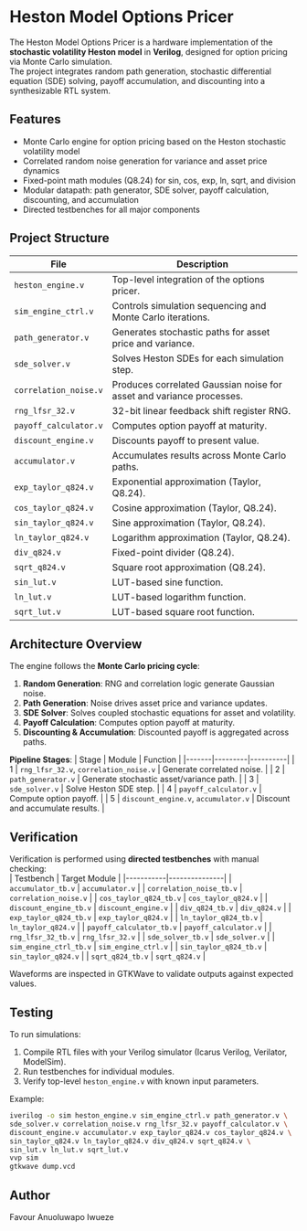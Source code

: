 # Heston Model Options Pricer

The Heston Model Options Pricer is a hardware implementation of the **stochastic volatility Heston model** in **Verilog**, designed for option pricing via Monte Carlo simulation.  
The project integrates random path generation, stochastic differential equation (SDE) solving, payoff accumulation, and discounting into a synthesizable RTL system.

## Features
- Monte Carlo engine for option pricing based on the Heston stochastic volatility model
- Correlated random noise generation for variance and asset price dynamics
- Fixed-point math modules (Q8.24) for sin, cos, exp, ln, sqrt, and division
- Modular datapath: path generator, SDE solver, payoff calculation, discounting, and accumulation
- Directed testbenches for all major components

## Project Structure
| File | Description |
|------|-------------|
| `heston_engine.v` | Top-level integration of the options pricer. |
| `sim_engine_ctrl.v` | Controls simulation sequencing and Monte Carlo iterations. |
| `path_generator.v` | Generates stochastic paths for asset price and variance. |
| `sde_solver.v` | Solves Heston SDEs for each simulation step. |
| `correlation_noise.v` | Produces correlated Gaussian noise for asset and variance processes. |
| `rng_lfsr_32.v` | 32-bit linear feedback shift register RNG. |
| `payoff_calculator.v` | Computes option payoff at maturity. |
| `discount_engine.v` | Discounts payoff to present value. |
| `accumulator.v` | Accumulates results across Monte Carlo paths. |
| `exp_taylor_q824.v` | Exponential approximation (Taylor, Q8.24). |
| `cos_taylor_q824.v` | Cosine approximation (Taylor, Q8.24). |
| `sin_taylor_q824.v` | Sine approximation (Taylor, Q8.24). |
| `ln_taylor_q824.v` | Logarithm approximation (Taylor, Q8.24). |
| `div_q824.v` | Fixed-point divider (Q8.24). |
| `sqrt_q824.v` | Square root approximation (Q8.24). |
| `sin_lut.v` | LUT-based sine function. |
| `ln_lut.v` | LUT-based logarithm function. |
| `sqrt_lut.v` | LUT-based square root function. |

## Architecture Overview
The engine follows the **Monte Carlo pricing cycle**:
1. **Random Generation**: RNG and correlation logic generate Gaussian noise.  
2. **Path Generation**: Noise drives asset price and variance updates.  
3. **SDE Solver**: Solves coupled stochastic equations for asset and volatility.  
4. **Payoff Calculation**: Computes option payoff at maturity.  
5. **Discounting & Accumulation**: Discounted payoff is aggregated across paths.  

**Pipeline Stages**:
| Stage | Module | Function |
|-------|---------|----------|
| 1 | `rng_lfsr_32.v`, `correlation_noise.v` | Generate correlated noise. |
| 2 | `path_generator.v` | Generate stochastic asset/variance path. |
| 3 | `sde_solver.v` | Solve Heston SDE step. |
| 4 | `payoff_calculator.v` | Compute option payoff. |
| 5 | `discount_engine.v`, `accumulator.v` | Discount and accumulate results. |

## Verification
Verification is performed using **directed testbenches** with manual checking:  
| Testbench | Target Module |
|-----------|---------------|
| `accumulator_tb.v` | `accumulator.v` |
| `correlation_noise_tb.v` | `correlation_noise.v` |
| `cos_taylor_q824_tb.v` | `cos_taylor_q824.v` |
| `discount_engine_tb.v` | `discount_engine.v` |
| `div_q824_tb.v` | `div_q824.v` |
| `exp_taylor_q824_tb.v` | `exp_taylor_q824.v` |
| `ln_taylor_q824_tb.v` | `ln_taylor_q824.v` |
| `payoff_calculator_tb.v` | `payoff_calculator.v` |
| `rng_lfsr_32_tb.v` | `rng_lfsr_32.v` |
| `sde_solver_tb.v` | `sde_solver.v` |
| `sim_engine_ctrl_tb.v` | `sim_engine_ctrl.v` |
| `sin_taylor_q824_tb.v` | `sin_taylor_q824.v` |
| `sqrt_q824_tb.v` | `sqrt_q824.v` |

Waveforms are inspected in GTKWave to validate outputs against expected values.

## Testing
To run simulations:
1. Compile RTL files with your Verilog simulator (Icarus Verilog, Verilator, ModelSim).
2. Run testbenches for individual modules.
3. Verify top-level `heston_engine.v` with known input parameters.

Example:
```bash
iverilog -o sim heston_engine.v sim_engine_ctrl.v path_generator.v \
sde_solver.v correlation_noise.v rng_lfsr_32.v payoff_calculator.v \
discount_engine.v accumulator.v exp_taylor_q824.v cos_taylor_q824.v \
sin_taylor_q824.v ln_taylor_q824.v div_q824.v sqrt_q824.v \
sin_lut.v ln_lut.v sqrt_lut.v
vvp sim
gtkwave dump.vcd
```

## Author
Favour Anuoluwapo Iwueze
